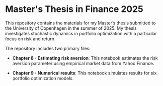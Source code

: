 # Master's Thesis in Finance 2025
This repository contains the materials for my Master’s thesis submitted to the University of Copenhagen in the summer of 2025. My thesis investigates stochastic dynamics in portfolio optimization with a particular focus on risk and return.

The repository includes two primary files:

- **Chapter 8 - Estimating risk aversion**: This notebook estimates the risk aversion parameter using empirical market data from Yahoo Finance.

- **Chapter 9 - Numerical results**: This notebook simulates results for six portfolio optimization models.
